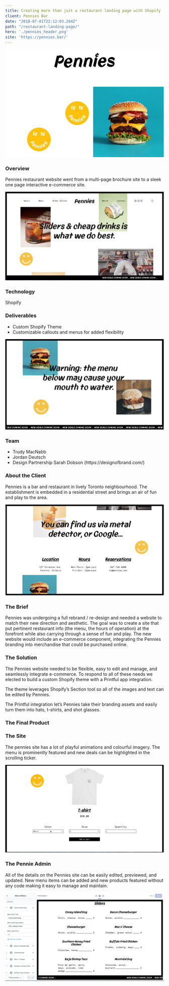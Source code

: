 ```yaml
---
title: Creating more than just a restaurant landing page with Shopify
client: Pennies Bar
date: "2018-07-01T22:12:03.284Z"
path: "/restaurant-landing-page/"
hero: './pennies_header.png'
site: 'https://pennies.bar/'
---
```


<div class="case-study-title__image">

![Pennies](./pennies_header.png)

</div>

<div class="case-study-wrapper">
<h3 class="secondary-title case-study">Overview </h3>
<p>Pennies restaurant website went from a multi-page brochure site to a sleek one page interactive e-commerce site.</p>

<div class="case-study__image cs-2">

![Pennies](./pennies_2.png)
</div>

<h3 class="secondary-title case-study">Technology</h3> 
<p>Shopify</p>

<h3 class="secondary-title case-study">Deliverables</h3>
<ul>
	<li>Custom Shopify Theme</li>
	<li>Customizable callouts and menus for added flexibility</li>
</ul>
<div class="case-study__image cs-3">

![Canada FBM](./pennies_3.png)

</div>

<h3 class="secondary-title case-study">Team</h3>
<ul>
	<li>Trudy MacNabb</li>
	<li>Jordan Deutsch</li>
	<li>
		Design Partnership
		Sarah Dobson (https://designofbrand.com/)
	</li> 
</ul>


 <h3 class="secondary-title case-study">About the Client</h3>
<p>Pennies is a bar and restaurant in lively Toronto neighbourhood. The establishment is embedded in a residential street and brings an air of fun and play to the area. </p> 
<div class="case-study__image cs-4">

![Canada FBM](./pennies_6.png)

</div>

 <h3 class="secondary-title case-study">The Brief</h3>
<p>Pennies was undergoing a full rebrand / re-design and needed a website to match their new direction and aesthetic. The goal was to create a site that put pertinent restaurant info (the menu, the hours of operation) at the forefront while also carrying through a sense of fun and play. The new website would include an e-commerce component, integrating the Pennies branding into merchandise that could be purchased online. </p>



 <h3 class="secondary-title case-study">The Solution</h3>
<p>The Pennies website needed to be flexible, easy to edit and manage, and seamlessly integrate e-commerce. To respond to all of these needs we elected to build a custom Shopify theme with a Printful app integration.</p>
<p>The theme leverages Shopify’s Section tool so all of the images and text can be edited by Pennies.</p>
<p>The Printful integration let’s Pennies take their branding assets and easily turn them into hats, t-shirts, and shot glasses.</p>

<h3 class="secondary-title case-study">The Final Product</h3>

<section class="process">
<h3>The Site</h3>
<p>The pennies site has a lot of playful animations and colourful imagery. The menu is prominently featured and new deals can be highlighted in the scrolling ticker.</p>

<div class="case-study__image cs-5">

![Canada FBM](./pennies-shirt-selection.gif)

</div>
<h3>The Pennie Admin</h3>
<p>All of the details on the Pennies site can be easily edited, previewed, and updated. New menu items can be added and new products featured without any code making it easy to manage and maintain.</p>

<div class="case-study__image cs-6">

![Canada FBM](./pennies_5.png)

</div>



</div>
</div>

